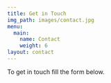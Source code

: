 ```yaml
---
title: Get in Touch
img_path: images/contact.jpg
menu:
  main:
    name: Contact
    weight: 6
layout: contact
---
```


To get in touch fill the form below.
